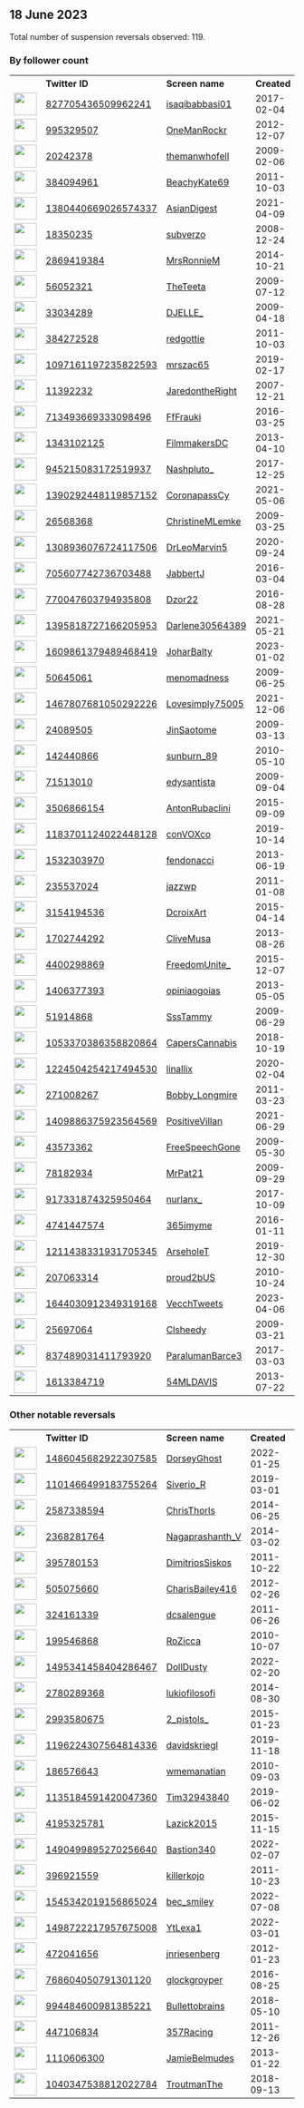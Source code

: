 
## 18 June 2023
Total number of suspension reversals observed: 119.

### By follower count
<table><tr><th></th><th align="left">Twitter ID</th><th align="left">Screen name</th>
<th align="left">Created</th><th align="left">Status</th><th align="left">Suspended</th><th align="left">Followers</th>
<tr><td><a href="https://pbs.twimg.com/profile_images/1669420519568048128/53980GvN_normal.jpg"><img src="https://pbs.twimg.com/profile_images/1669420519568048128/53980GvN_normal.jpg" width="40px" height="40px" align="center"/></a></td><td><a href="https://twitter.com/intent/user?user_id=827705436509962241">827705436509962241</a></td><td><a href="https://twitter.com/isaqibabbasi01">isaqibabbasi01</a></td><td>2017-02-04</td><td align="center"></td><td></td><td>38789</td></tr>
<tr><td><a href="https://pbs.twimg.com/profile_images/930856165612838912/BY4l5hsN_normal.jpg"><img src="https://pbs.twimg.com/profile_images/930856165612838912/BY4l5hsN_normal.jpg" width="40px" height="40px" align="center"/></a></td><td><a href="https://twitter.com/intent/user?user_id=995329507">995329507</a></td><td><a href="https://twitter.com/OneManRockr">OneManRockr</a></td><td>2012-12-07</td><td align="center"></td><td></td><td>22612</td></tr>
<tr><td><a href="https://pbs.twimg.com/profile_images/1796857025/selfred_normal.jpg"><img src="https://pbs.twimg.com/profile_images/1796857025/selfred_normal.jpg" width="40px" height="40px" align="center"/></a></td><td><a href="https://twitter.com/intent/user?user_id=20242378">20242378</a></td><td><a href="https://twitter.com/themanwhofell">themanwhofell</a></td><td>2009-02-06</td><td align="center"></td><td>2023-06-09</td><td>14897</td></tr>
<tr><td><a href="https://pbs.twimg.com/profile_images/1670259998826328065/aLwDX2U2_normal.jpg"><img src="https://pbs.twimg.com/profile_images/1670259998826328065/aLwDX2U2_normal.jpg" width="40px" height="40px" align="center"/></a></td><td><a href="https://twitter.com/intent/user?user_id=384094961">384094961</a></td><td><a href="https://twitter.com/BeachyKate69">BeachyKate69</a></td><td>2011-10-03</td><td align="center"></td><td></td><td>9910</td></tr>
<tr><td><a href="https://pbs.twimg.com/profile_images/1495843913978216448/ikWxNaYE_normal.jpg"><img src="https://pbs.twimg.com/profile_images/1495843913978216448/ikWxNaYE_normal.jpg" width="40px" height="40px" align="center"/></a></td><td><a href="https://twitter.com/intent/user?user_id=1380440669026574337">1380440669026574337</a></td><td><a href="https://twitter.com/AsianDigest">AsianDigest</a></td><td>2021-04-09</td><td align="center"></td><td>2022-08-20</td><td>9060</td></tr>
<tr><td><a href="https://pbs.twimg.com/profile_images/1670909477225132035/s-x8z7Zx_normal.jpg"><img src="https://pbs.twimg.com/profile_images/1670909477225132035/s-x8z7Zx_normal.jpg" width="40px" height="40px" align="center"/></a></td><td><a href="https://twitter.com/intent/user?user_id=18350235">18350235</a></td><td><a href="https://twitter.com/subverzo">subverzo</a></td><td>2008-12-24</td><td align="center"></td><td></td><td>8917</td></tr>
<tr><td><a href="https://pbs.twimg.com/profile_images/1670804036772147206/w3kRmjVA_normal.jpg"><img src="https://pbs.twimg.com/profile_images/1670804036772147206/w3kRmjVA_normal.jpg" width="40px" height="40px" align="center"/></a></td><td><a href="https://twitter.com/intent/user?user_id=2869419384">2869419384</a></td><td><a href="https://twitter.com/MrsRonnieM">MrsRonnieM</a></td><td>2014-10-21</td><td align="center"></td><td></td><td>7347</td></tr>
<tr><td><a href="https://pbs.twimg.com/profile_images/1670137950657495044/HZSJ_4pZ_normal.jpg"><img src="https://pbs.twimg.com/profile_images/1670137950657495044/HZSJ_4pZ_normal.jpg" width="40px" height="40px" align="center"/></a></td><td><a href="https://twitter.com/intent/user?user_id=56052321">56052321</a></td><td><a href="https://twitter.com/TheTeeta">TheTeeta</a></td><td>2009-07-12</td><td align="center"></td><td>2022-09-01</td><td>5826</td></tr>
<tr><td><a href="https://pbs.twimg.com/profile_images/1650206557743771651/RlvaJWWQ_normal.jpg"><img src="https://pbs.twimg.com/profile_images/1650206557743771651/RlvaJWWQ_normal.jpg" width="40px" height="40px" align="center"/></a></td><td><a href="https://twitter.com/intent/user?user_id=33034289">33034289</a></td><td><a href="https://twitter.com/DJELLE_">DJELLE_</a></td><td>2009-04-18</td><td align="center"></td><td>2023-06-10</td><td>5495</td></tr>
<tr><td><a href="https://pbs.twimg.com/profile_images/1312296981872680960/1O7m92ob_normal.jpg"><img src="https://pbs.twimg.com/profile_images/1312296981872680960/1O7m92ob_normal.jpg" width="40px" height="40px" align="center"/></a></td><td><a href="https://twitter.com/intent/user?user_id=384272528">384272528</a></td><td><a href="https://twitter.com/redgottie">redgottie</a></td><td>2011-10-03</td><td align="center"></td><td></td><td>4082</td></tr>
<tr><td><a href="https://pbs.twimg.com/profile_images/1247007160292257798/6LLGuOOv_normal.jpg"><img src="https://pbs.twimg.com/profile_images/1247007160292257798/6LLGuOOv_normal.jpg" width="40px" height="40px" align="center"/></a></td><td><a href="https://twitter.com/intent/user?user_id=1097161197235822593">1097161197235822593</a></td><td><a href="https://twitter.com/mrszac65">mrszac65</a></td><td>2019-02-17</td><td align="center"></td><td></td><td>3378</td></tr>
<tr><td><a href="https://pbs.twimg.com/profile_images/1363656983459471361/U89Q-Fgx_normal.jpg"><img src="https://pbs.twimg.com/profile_images/1363656983459471361/U89Q-Fgx_normal.jpg" width="40px" height="40px" align="center"/></a></td><td><a href="https://twitter.com/intent/user?user_id=11392232">11392232</a></td><td><a href="https://twitter.com/JaredontheRight">JaredontheRight</a></td><td>2007-12-21</td><td align="center"></td><td></td><td>3078</td></tr>
<tr><td><a href="https://pbs.twimg.com/profile_images/1670145720513359872/E0I9C7hw_normal.jpg"><img src="https://pbs.twimg.com/profile_images/1670145720513359872/E0I9C7hw_normal.jpg" width="40px" height="40px" align="center"/></a></td><td><a href="https://twitter.com/intent/user?user_id=713493669333098496">713493669333098496</a></td><td><a href="https://twitter.com/FfFrauki">FfFrauki</a></td><td>2016-03-25</td><td align="center"></td><td></td><td>2951</td></tr>
<tr><td><a href="https://pbs.twimg.com/profile_images/1638667535297003522/9cciovG9_normal.png"><img src="https://pbs.twimg.com/profile_images/1638667535297003522/9cciovG9_normal.png" width="40px" height="40px" align="center"/></a></td><td><a href="https://twitter.com/intent/user?user_id=1343102125">1343102125</a></td><td><a href="https://twitter.com/FilmmakersDC">FilmmakersDC</a></td><td>2013-04-10</td><td align="center"></td><td>2023-06-03</td><td>2550</td></tr>
<tr><td><a href="https://pbs.twimg.com/profile_images/1670065899116560384/PaVgVrtv_normal.jpg"><img src="https://pbs.twimg.com/profile_images/1670065899116560384/PaVgVrtv_normal.jpg" width="40px" height="40px" align="center"/></a></td><td><a href="https://twitter.com/intent/user?user_id=945215083172519937">945215083172519937</a></td><td><a href="https://twitter.com/Nashpluto_">Nashpluto_</a></td><td>2017-12-25</td><td align="center"></td><td>2022-03-29</td><td>2495</td></tr>
<tr><td><a href="https://pbs.twimg.com/profile_images/1390295411278163973/8iSxmcbU_normal.jpg"><img src="https://pbs.twimg.com/profile_images/1390295411278163973/8iSxmcbU_normal.jpg" width="40px" height="40px" align="center"/></a></td><td><a href="https://twitter.com/intent/user?user_id=1390292448119857152">1390292448119857152</a></td><td><a href="https://twitter.com/CoronapassCy">CoronapassCy</a></td><td>2021-05-06</td><td align="center"></td><td>2022-06-10</td><td>2178</td></tr>
<tr><td><a href="https://pbs.twimg.com/profile_images/1130218327459151875/3h7p3rDC_normal.jpg"><img src="https://pbs.twimg.com/profile_images/1130218327459151875/3h7p3rDC_normal.jpg" width="40px" height="40px" align="center"/></a></td><td><a href="https://twitter.com/intent/user?user_id=26568368">26568368</a></td><td><a href="https://twitter.com/ChristineMLemke">ChristineMLemke</a></td><td>2009-03-25</td><td align="center"></td><td></td><td>2059</td></tr>
<tr><td><a href="https://pbs.twimg.com/profile_images/1561007798187462656/m9N_8RR1_normal.jpg"><img src="https://pbs.twimg.com/profile_images/1561007798187462656/m9N_8RR1_normal.jpg" width="40px" height="40px" align="center"/></a></td><td><a href="https://twitter.com/intent/user?user_id=1308936076724117506">1308936076724117506</a></td><td><a href="https://twitter.com/DrLeoMarvin5">DrLeoMarvin5</a></td><td>2020-09-24</td><td align="center"></td><td>2022-12-06</td><td>2059</td></tr>
<tr><td><a href="https://pbs.twimg.com/profile_images/1035346169436807168/nrT9fduB_normal.jpg"><img src="https://pbs.twimg.com/profile_images/1035346169436807168/nrT9fduB_normal.jpg" width="40px" height="40px" align="center"/></a></td><td><a href="https://twitter.com/intent/user?user_id=705607742736703488">705607742736703488</a></td><td><a href="https://twitter.com/JabbertJ">JabbertJ</a></td><td>2016-03-04</td><td align="center"></td><td></td><td>2036</td></tr>
<tr><td><a href="https://pbs.twimg.com/profile_images/770051752108392448/zwwn9k3v_normal.jpg"><img src="https://pbs.twimg.com/profile_images/770051752108392448/zwwn9k3v_normal.jpg" width="40px" height="40px" align="center"/></a></td><td><a href="https://twitter.com/intent/user?user_id=770047603794935808">770047603794935808</a></td><td><a href="https://twitter.com/Dzor22">Dzor22</a></td><td>2016-08-28</td><td align="center"></td><td></td><td>1988</td></tr>
<tr><td><a href="https://pbs.twimg.com/profile_images/1507944697582477312/11leY2gj_normal.jpg"><img src="https://pbs.twimg.com/profile_images/1507944697582477312/11leY2gj_normal.jpg" width="40px" height="40px" align="center"/></a></td><td><a href="https://twitter.com/intent/user?user_id=1395818727166205953">1395818727166205953</a></td><td><a href="https://twitter.com/Darlene30564389">Darlene30564389</a></td><td>2021-05-21</td><td align="center"></td><td>2022-04-06</td><td>1808</td></tr>
<tr><td><a href="https://pbs.twimg.com/profile_images/1670198826890833920/Xb6NUmQo_normal.jpg"><img src="https://pbs.twimg.com/profile_images/1670198826890833920/Xb6NUmQo_normal.jpg" width="40px" height="40px" align="center"/></a></td><td><a href="https://twitter.com/intent/user?user_id=1609861379489468419">1609861379489468419</a></td><td><a href="https://twitter.com/JoharBalty">JoharBalty</a></td><td>2023-01-02</td><td align="center"></td><td>2023-05-13</td><td>1701</td></tr>
<tr><td><a href="https://pbs.twimg.com/profile_images/1088134017365540865/RgRfjWSp_normal.jpg"><img src="https://pbs.twimg.com/profile_images/1088134017365540865/RgRfjWSp_normal.jpg" width="40px" height="40px" align="center"/></a></td><td><a href="https://twitter.com/intent/user?user_id=50645061">50645061</a></td><td><a href="https://twitter.com/menomadness">menomadness</a></td><td>2009-06-25</td><td align="center"></td><td></td><td>1402</td></tr>
<tr><td><a href="https://pbs.twimg.com/profile_images/1669991745826742273/nqskJJUP_normal.jpg"><img src="https://pbs.twimg.com/profile_images/1669991745826742273/nqskJJUP_normal.jpg" width="40px" height="40px" align="center"/></a></td><td><a href="https://twitter.com/intent/user?user_id=1467807681050292226">1467807681050292226</a></td><td><a href="https://twitter.com/Lovesimply75005">Lovesimply75005</a></td><td>2021-12-06</td><td align="center">🔒</td><td>2023-01-13</td><td>1397</td></tr>
<tr><td><a href="https://pbs.twimg.com/profile_images/1670534711469285376/zIMXcGZQ_normal.jpg"><img src="https://pbs.twimg.com/profile_images/1670534711469285376/zIMXcGZQ_normal.jpg" width="40px" height="40px" align="center"/></a></td><td><a href="https://twitter.com/intent/user?user_id=24089505">24089505</a></td><td><a href="https://twitter.com/JinSaotome">JinSaotome</a></td><td>2009-03-13</td><td align="center"></td><td></td><td>1275</td></tr>
<tr><td><a href="https://pbs.twimg.com/profile_images/1671547388090109955/1fqDZ2sU_normal.jpg"><img src="https://pbs.twimg.com/profile_images/1671547388090109955/1fqDZ2sU_normal.jpg" width="40px" height="40px" align="center"/></a></td><td><a href="https://twitter.com/intent/user?user_id=142440866">142440866</a></td><td><a href="https://twitter.com/sunburn_89">sunburn_89</a></td><td>2010-05-10</td><td align="center">🔒</td><td></td><td>1270</td></tr>
<tr><td><a href="https://pbs.twimg.com/profile_images/1356641753030397955/hJEzqJqS_normal.jpg"><img src="https://pbs.twimg.com/profile_images/1356641753030397955/hJEzqJqS_normal.jpg" width="40px" height="40px" align="center"/></a></td><td><a href="https://twitter.com/intent/user?user_id=71513010">71513010</a></td><td><a href="https://twitter.com/edysantista">edysantista</a></td><td>2009-09-04</td><td align="center"></td><td>2022-10-31</td><td>1228</td></tr>
<tr><td><a href="https://pbs.twimg.com/profile_images/1670540214048272384/dqY-Hqaq_normal.jpg"><img src="https://pbs.twimg.com/profile_images/1670540214048272384/dqY-Hqaq_normal.jpg" width="40px" height="40px" align="center"/></a></td><td><a href="https://twitter.com/intent/user?user_id=3506866154">3506866154</a></td><td><a href="https://twitter.com/AntonRubaclini">AntonRubaclini</a></td><td>2015-09-09</td><td align="center"></td><td></td><td>1218</td></tr>
<tr><td><a href="https://pbs.twimg.com/profile_images/1309149042279149569/njLs3jjW_normal.jpg"><img src="https://pbs.twimg.com/profile_images/1309149042279149569/njLs3jjW_normal.jpg" width="40px" height="40px" align="center"/></a></td><td><a href="https://twitter.com/intent/user?user_id=1183701124022448128">1183701124022448128</a></td><td><a href="https://twitter.com/conVOXco">conVOXco</a></td><td>2019-10-14</td><td align="center"></td><td></td><td>1191</td></tr>
<tr><td><a href="https://pbs.twimg.com/profile_images/1607428926061559816/AHJzRZKH_normal.jpg"><img src="https://pbs.twimg.com/profile_images/1607428926061559816/AHJzRZKH_normal.jpg" width="40px" height="40px" align="center"/></a></td><td><a href="https://twitter.com/intent/user?user_id=1532303970">1532303970</a></td><td><a href="https://twitter.com/fendonacci">fendonacci</a></td><td>2013-06-19</td><td align="center"></td><td>2023-06-07</td><td>1154</td></tr>
<tr><td><a href="https://pbs.twimg.com/profile_images/1065608881685053443/CM9PkTN9_normal.jpg"><img src="https://pbs.twimg.com/profile_images/1065608881685053443/CM9PkTN9_normal.jpg" width="40px" height="40px" align="center"/></a></td><td><a href="https://twitter.com/intent/user?user_id=235537024">235537024</a></td><td><a href="https://twitter.com/jazzwp">jazzwp</a></td><td>2011-01-08</td><td align="center"></td><td></td><td>972</td></tr>
<tr><td><a href="https://pbs.twimg.com/profile_images/1659799265458401280/pKOSBp9A_normal.jpg"><img src="https://pbs.twimg.com/profile_images/1659799265458401280/pKOSBp9A_normal.jpg" width="40px" height="40px" align="center"/></a></td><td><a href="https://twitter.com/intent/user?user_id=3154194536">3154194536</a></td><td><a href="https://twitter.com/DcroixArt">DcroixArt</a></td><td>2015-04-14</td><td align="center"></td><td>2023-05-28</td><td>768</td></tr>
<tr><td><a href="https://pbs.twimg.com/profile_images/1638117988850184192/RgsaEYGE_normal.jpg"><img src="https://pbs.twimg.com/profile_images/1638117988850184192/RgsaEYGE_normal.jpg" width="40px" height="40px" align="center"/></a></td><td><a href="https://twitter.com/intent/user?user_id=1702744292">1702744292</a></td><td><a href="https://twitter.com/CliveMusa">CliveMusa</a></td><td>2013-08-26</td><td align="center"></td><td>2023-05-25</td><td>755</td></tr>
<tr><td><a href="https://pbs.twimg.com/profile_images/1521069558819348480/9i7-hGnc_normal.jpg"><img src="https://pbs.twimg.com/profile_images/1521069558819348480/9i7-hGnc_normal.jpg" width="40px" height="40px" align="center"/></a></td><td><a href="https://twitter.com/intent/user?user_id=4400298869">4400298869</a></td><td><a href="https://twitter.com/FreedomUnite_">FreedomUnite_</a></td><td>2015-12-07</td><td align="center"></td><td>2022-09-09</td><td>687</td></tr>
<tr><td><a href="https://pbs.twimg.com/profile_images/1349471171461468161/1dXzRpDl_normal.jpg"><img src="https://pbs.twimg.com/profile_images/1349471171461468161/1dXzRpDl_normal.jpg" width="40px" height="40px" align="center"/></a></td><td><a href="https://twitter.com/intent/user?user_id=1406377393">1406377393</a></td><td><a href="https://twitter.com/opiniaogoias">opiniaogoias</a></td><td>2013-05-05</td><td align="center"></td><td>2023-03-05</td><td>682</td></tr>
<tr><td><a href="https://pbs.twimg.com/profile_images/490571757309263872/ceGKcCV1_normal.jpeg"><img src="https://pbs.twimg.com/profile_images/490571757309263872/ceGKcCV1_normal.jpeg" width="40px" height="40px" align="center"/></a></td><td><a href="https://twitter.com/intent/user?user_id=51914868">51914868</a></td><td><a href="https://twitter.com/SssTammy">SssTammy</a></td><td>2009-06-29</td><td align="center"></td><td></td><td>575</td></tr>
<tr><td><a href="https://pbs.twimg.com/profile_images/1053371319243296768/sl8BsksA_normal.jpg"><img src="https://pbs.twimg.com/profile_images/1053371319243296768/sl8BsksA_normal.jpg" width="40px" height="40px" align="center"/></a></td><td><a href="https://twitter.com/intent/user?user_id=1053370386358820864">1053370386358820864</a></td><td><a href="https://twitter.com/CapersCannabis">CapersCannabis</a></td><td>2018-10-19</td><td align="center"></td><td>2022-12-05</td><td>557</td></tr>
<tr><td><a href="https://pbs.twimg.com/profile_images/1548067102510047234/ogGPyHIg_normal.jpg"><img src="https://pbs.twimg.com/profile_images/1548067102510047234/ogGPyHIg_normal.jpg" width="40px" height="40px" align="center"/></a></td><td><a href="https://twitter.com/intent/user?user_id=1224504254217494530">1224504254217494530</a></td><td><a href="https://twitter.com/linallix">linallix</a></td><td>2020-02-04</td><td align="center"></td><td>2022-12-15</td><td>492</td></tr>
<tr><td><a href="https://pbs.twimg.com/profile_images/1589935809158782979/s4J1Lvjw_normal.jpg"><img src="https://pbs.twimg.com/profile_images/1589935809158782979/s4J1Lvjw_normal.jpg" width="40px" height="40px" align="center"/></a></td><td><a href="https://twitter.com/intent/user?user_id=271008267">271008267</a></td><td><a href="https://twitter.com/Bobby_Longmire">Bobby_Longmire</a></td><td>2011-03-23</td><td align="center"></td><td>2022-11-25</td><td>487</td></tr>
<tr><td><a href="https://pbs.twimg.com/profile_images/1484954979999916036/HPT1GWdD_normal.jpg"><img src="https://pbs.twimg.com/profile_images/1484954979999916036/HPT1GWdD_normal.jpg" width="40px" height="40px" align="center"/></a></td><td><a href="https://twitter.com/intent/user?user_id=1409886375923564569">1409886375923564569</a></td><td><a href="https://twitter.com/PositiveVillan">PositiveVillan</a></td><td>2021-06-29</td><td align="center"></td><td></td><td>483</td></tr>
<tr><td><a href="https://pbs.twimg.com/profile_images/688783158544707584/N5OdLZSJ_normal.jpg"><img src="https://pbs.twimg.com/profile_images/688783158544707584/N5OdLZSJ_normal.jpg" width="40px" height="40px" align="center"/></a></td><td><a href="https://twitter.com/intent/user?user_id=43573362">43573362</a></td><td><a href="https://twitter.com/FreeSpeechGone">FreeSpeechGone</a></td><td>2009-05-30</td><td align="center"></td><td></td><td>480</td></tr>
<tr><td><a href="https://pbs.twimg.com/profile_images/1441120424889180167/4s4c3Jra_normal.jpg"><img src="https://pbs.twimg.com/profile_images/1441120424889180167/4s4c3Jra_normal.jpg" width="40px" height="40px" align="center"/></a></td><td><a href="https://twitter.com/intent/user?user_id=78182934">78182934</a></td><td><a href="https://twitter.com/MrPat21">MrPat21</a></td><td>2009-09-29</td><td align="center"></td><td>2022-07-21</td><td>436</td></tr>
<tr><td><a href="https://pbs.twimg.com/profile_images/1671761549789130756/kTjHpiz7_normal.jpg"><img src="https://pbs.twimg.com/profile_images/1671761549789130756/kTjHpiz7_normal.jpg" width="40px" height="40px" align="center"/></a></td><td><a href="https://twitter.com/intent/user?user_id=917331874325950464">917331874325950464</a></td><td><a href="https://twitter.com/nurlanx_">nurlanx_</a></td><td>2017-10-09</td><td align="center"></td><td>2023-06-10</td><td>395</td></tr>
<tr><td><a href="https://pbs.twimg.com/profile_images/1219387399031021569/ZNzbsxG5_normal.jpg"><img src="https://pbs.twimg.com/profile_images/1219387399031021569/ZNzbsxG5_normal.jpg" width="40px" height="40px" align="center"/></a></td><td><a href="https://twitter.com/intent/user?user_id=4741447574">4741447574</a></td><td><a href="https://twitter.com/365imyme">365imyme</a></td><td>2016-01-11</td><td align="center"></td><td>2023-06-07</td><td>330</td></tr>
<tr><td><a href="https://pbs.twimg.com/profile_images/1215412316805586944/-oVpmpy9_normal.jpg"><img src="https://pbs.twimg.com/profile_images/1215412316805586944/-oVpmpy9_normal.jpg" width="40px" height="40px" align="center"/></a></td><td><a href="https://twitter.com/intent/user?user_id=1211438331931705345">1211438331931705345</a></td><td><a href="https://twitter.com/ArseholeT">ArseholeT</a></td><td>2019-12-30</td><td align="center"></td><td>2023-06-01</td><td>326</td></tr>
<tr><td><a href="https://pbs.twimg.com/profile_images/1601596905686982656/aE2pXb8J_normal.jpg"><img src="https://pbs.twimg.com/profile_images/1601596905686982656/aE2pXb8J_normal.jpg" width="40px" height="40px" align="center"/></a></td><td><a href="https://twitter.com/intent/user?user_id=207063314">207063314</a></td><td><a href="https://twitter.com/proud2bUS">proud2bUS</a></td><td>2010-10-24</td><td align="center"></td><td>2023-06-10</td><td>315</td></tr>
<tr><td><a href="https://pbs.twimg.com/profile_images/1644031545777221662/5vi4l6wU_normal.jpg"><img src="https://pbs.twimg.com/profile_images/1644031545777221662/5vi4l6wU_normal.jpg" width="40px" height="40px" align="center"/></a></td><td><a href="https://twitter.com/intent/user?user_id=1644030912349319168">1644030912349319168</a></td><td><a href="https://twitter.com/VecchTweets">VecchTweets</a></td><td>2023-04-06</td><td align="center"></td><td>2023-06-06</td><td>312</td></tr>
<tr><td><a href="https://pbs.twimg.com/profile_images/433302105588121600/OWYwkbKF_normal.jpeg"><img src="https://pbs.twimg.com/profile_images/433302105588121600/OWYwkbKF_normal.jpeg" width="40px" height="40px" align="center"/></a></td><td><a href="https://twitter.com/intent/user?user_id=25697064">25697064</a></td><td><a href="https://twitter.com/Clsheedy">Clsheedy</a></td><td>2009-03-21</td><td align="center"></td><td>2022-09-14</td><td>309</td></tr>
<tr><td><a href="https://abs.twimg.com/sticky/default_profile_images/default_profile_normal.png"><img src="https://abs.twimg.com/sticky/default_profile_images/default_profile_normal.png" width="40px" height="40px" align="center"/></a></td><td><a href="https://twitter.com/intent/user?user_id=837489031411793920">837489031411793920</a></td><td><a href="https://twitter.com/ParalumanBarce3">ParalumanBarce3</a></td><td>2017-03-03</td><td align="center"></td><td>2023-06-02</td><td>292</td></tr>
<tr><td><a href="https://pbs.twimg.com/profile_images/1027224642061250561/lG16RLu9_normal.jpg"><img src="https://pbs.twimg.com/profile_images/1027224642061250561/lG16RLu9_normal.jpg" width="40px" height="40px" align="center"/></a></td><td><a href="https://twitter.com/intent/user?user_id=1613384719">1613384719</a></td><td><a href="https://twitter.com/54MLDAVIS">54MLDAVIS</a></td><td>2013-07-22</td><td align="center"></td><td></td><td>282</td></tr>
</table>

### Other notable reversals
<table><tr><th></th><th align="left">Twitter ID</th><th align="left">Screen name</th>
<th align="left">Created</th><th align="left">Status</th><th align="left">Suspended</th><th align="left">Followers</th>
<tr><td><a href="https://pbs.twimg.com/profile_images/1544126041060433922/T2l8pRNd_normal.jpg"><img src="https://pbs.twimg.com/profile_images/1544126041060433922/T2l8pRNd_normal.jpg" width="40px" height="40px" align="center"/></a></td><td><a href="https://twitter.com/intent/user?user_id=1486045682922307585">1486045682922307585</a></td><td><a href="https://twitter.com/DorseyGhost">DorseyGhost</a></td><td>2022-01-25</td><td align="center"></td><td>2022-11-21</td><td>42</td></tr>
<tr><td><a href="https://pbs.twimg.com/profile_images/1662201612146733057/YG9Rf09A_normal.jpg"><img src="https://pbs.twimg.com/profile_images/1662201612146733057/YG9Rf09A_normal.jpg" width="40px" height="40px" align="center"/></a></td><td><a href="https://twitter.com/intent/user?user_id=1101466499183755264">1101466499183755264</a></td><td><a href="https://twitter.com/Siverio_R">Siverio_R</a></td><td>2019-03-01</td><td align="center"></td><td>2023-06-03</td><td>126</td></tr>
<tr><td><a href="https://pbs.twimg.com/profile_images/1421220797138444290/oHT7ed9d_normal.jpg"><img src="https://pbs.twimg.com/profile_images/1421220797138444290/oHT7ed9d_normal.jpg" width="40px" height="40px" align="center"/></a></td><td><a href="https://twitter.com/intent/user?user_id=2587338594">2587338594</a></td><td><a href="https://twitter.com/ChrisThorls">ChrisThorls</a></td><td>2014-06-25</td><td align="center"></td><td>2023-06-05</td><td>8</td></tr>
<tr><td><a href="https://pbs.twimg.com/profile_images/1663033314444206081/4EOjFl2j_normal.jpg"><img src="https://pbs.twimg.com/profile_images/1663033314444206081/4EOjFl2j_normal.jpg" width="40px" height="40px" align="center"/></a></td><td><a href="https://twitter.com/intent/user?user_id=2368281764">2368281764</a></td><td><a href="https://twitter.com/Nagaprashanth_V">Nagaprashanth_V</a></td><td>2014-03-02</td><td align="center"></td><td>2023-06-07</td><td>39</td></tr>
<tr><td><a href="https://pbs.twimg.com/profile_images/1588242135387672584/dLyn2bgY_normal.jpg"><img src="https://pbs.twimg.com/profile_images/1588242135387672584/dLyn2bgY_normal.jpg" width="40px" height="40px" align="center"/></a></td><td><a href="https://twitter.com/intent/user?user_id=395780153">395780153</a></td><td><a href="https://twitter.com/DimitriosSiskos">DimitriosSiskos</a></td><td>2011-10-22</td><td align="center"></td><td>2022-12-06</td><td>25</td></tr>
<tr><td><a href="https://pbs.twimg.com/profile_images/1331409348648726529/5vbJ3loB_normal.jpg"><img src="https://pbs.twimg.com/profile_images/1331409348648726529/5vbJ3loB_normal.jpg" width="40px" height="40px" align="center"/></a></td><td><a href="https://twitter.com/intent/user?user_id=505075660">505075660</a></td><td><a href="https://twitter.com/CharisBailey416">CharisBailey416</a></td><td>2012-02-26</td><td align="center"></td><td>2023-05-30</td><td>66</td></tr>
<tr><td><a href="https://pbs.twimg.com/profile_images/1324767973521952772/tCkDWQs7_normal.jpg"><img src="https://pbs.twimg.com/profile_images/1324767973521952772/tCkDWQs7_normal.jpg" width="40px" height="40px" align="center"/></a></td><td><a href="https://twitter.com/intent/user?user_id=324161339">324161339</a></td><td><a href="https://twitter.com/dcsalengue">dcsalengue</a></td><td>2011-06-26</td><td align="center">🔒</td><td>2022-11-24</td><td>81</td></tr>
<tr><td><a href="https://pbs.twimg.com/profile_images/671757660551680000/n0kpvjav_normal.jpg"><img src="https://pbs.twimg.com/profile_images/671757660551680000/n0kpvjav_normal.jpg" width="40px" height="40px" align="center"/></a></td><td><a href="https://twitter.com/intent/user?user_id=199546868">199546868</a></td><td><a href="https://twitter.com/RoZicca">RoZicca</a></td><td>2010-10-07</td><td align="center"></td><td>2023-02-15</td><td>32</td></tr>
<tr><td><a href="https://pbs.twimg.com/profile_images/1495341631079600129/FjmdMpwx_normal.jpg"><img src="https://pbs.twimg.com/profile_images/1495341631079600129/FjmdMpwx_normal.jpg" width="40px" height="40px" align="center"/></a></td><td><a href="https://twitter.com/intent/user?user_id=1495341458404286467">1495341458404286467</a></td><td><a href="https://twitter.com/DollDusty">DollDusty</a></td><td>2022-02-20</td><td align="center"></td><td>2022-04-23</td><td>105</td></tr>
<tr><td><a href="https://pbs.twimg.com/profile_images/586156341133242368/FThWr-KB_normal.png"><img src="https://pbs.twimg.com/profile_images/586156341133242368/FThWr-KB_normal.png" width="40px" height="40px" align="center"/></a></td><td><a href="https://twitter.com/intent/user?user_id=2780289368">2780289368</a></td><td><a href="https://twitter.com/lukiofilosofi">lukiofilosofi</a></td><td>2014-08-30</td><td align="center"></td><td>2023-01-27</td><td>12</td></tr>
<tr><td><a href="https://pbs.twimg.com/profile_images/814347726636937218/TgU46zJM_normal.jpg"><img src="https://pbs.twimg.com/profile_images/814347726636937218/TgU46zJM_normal.jpg" width="40px" height="40px" align="center"/></a></td><td><a href="https://twitter.com/intent/user?user_id=2993580675">2993580675</a></td><td><a href="https://twitter.com/2_pistols_">2_pistols_</a></td><td>2015-01-23</td><td align="center"></td><td>2023-04-13</td><td>1</td></tr>
<tr><td><a href="https://pbs.twimg.com/profile_images/1668489360281403392/u-MHzQ3t_normal.jpg"><img src="https://pbs.twimg.com/profile_images/1668489360281403392/u-MHzQ3t_normal.jpg" width="40px" height="40px" align="center"/></a></td><td><a href="https://twitter.com/intent/user?user_id=1196224307564814336">1196224307564814336</a></td><td><a href="https://twitter.com/davidskriegl">davidskriegl</a></td><td>2019-11-18</td><td align="center"></td><td>2023-05-13</td><td>0</td></tr>
<tr><td><a href="https://abs.twimg.com/sticky/default_profile_images/default_profile_normal.png"><img src="https://abs.twimg.com/sticky/default_profile_images/default_profile_normal.png" width="40px" height="40px" align="center"/></a></td><td><a href="https://twitter.com/intent/user?user_id=186576643">186576643</a></td><td><a href="https://twitter.com/wmemanatian">wmemanatian</a></td><td>2010-09-03</td><td align="center">🔒</td><td>2023-06-10</td><td>4</td></tr>
<tr><td><a href="https://pbs.twimg.com/profile_images/1607779093566685184/s4Fk4-5__normal.jpg"><img src="https://pbs.twimg.com/profile_images/1607779093566685184/s4Fk4-5__normal.jpg" width="40px" height="40px" align="center"/></a></td><td><a href="https://twitter.com/intent/user?user_id=1135184591420047360">1135184591420047360</a></td><td><a href="https://twitter.com/Tim32943840">Tim32943840</a></td><td>2019-06-02</td><td align="center"></td><td>2023-01-01</td><td>10</td></tr>
<tr><td><a href="https://pbs.twimg.com/profile_images/1502786384339243008/_YFeFUI9_normal.jpg"><img src="https://pbs.twimg.com/profile_images/1502786384339243008/_YFeFUI9_normal.jpg" width="40px" height="40px" align="center"/></a></td><td><a href="https://twitter.com/intent/user?user_id=4195325781">4195325781</a></td><td><a href="https://twitter.com/Lazick2015">Lazick2015</a></td><td>2015-11-15</td><td align="center"></td><td>2023-02-03</td><td>176</td></tr>
<tr><td><a href="https://pbs.twimg.com/profile_images/1663250567907377154/r2BCOsK1_normal.jpg"><img src="https://pbs.twimg.com/profile_images/1663250567907377154/r2BCOsK1_normal.jpg" width="40px" height="40px" align="center"/></a></td><td><a href="https://twitter.com/intent/user?user_id=1490499895270256640">1490499895270256640</a></td><td><a href="https://twitter.com/Bastion340">Bastion340</a></td><td>2022-02-07</td><td align="center"></td><td>2023-06-10</td><td>31</td></tr>
<tr><td><a href="https://pbs.twimg.com/profile_images/1639602015293657090/N9k0dvMG_normal.jpg"><img src="https://pbs.twimg.com/profile_images/1639602015293657090/N9k0dvMG_normal.jpg" width="40px" height="40px" align="center"/></a></td><td><a href="https://twitter.com/intent/user?user_id=396921559">396921559</a></td><td><a href="https://twitter.com/killerkojo">killerkojo</a></td><td>2011-10-23</td><td align="center"></td><td>2023-05-12</td><td>2</td></tr>
<tr><td><a href="https://abs.twimg.com/sticky/default_profile_images/default_profile_normal.png"><img src="https://abs.twimg.com/sticky/default_profile_images/default_profile_normal.png" width="40px" height="40px" align="center"/></a></td><td><a href="https://twitter.com/intent/user?user_id=1545342019156865024">1545342019156865024</a></td><td><a href="https://twitter.com/bec_smiley">bec_smiley</a></td><td>2022-07-08</td><td align="center"></td><td>2023-02-18</td><td>0</td></tr>
<tr><td><a href="https://pbs.twimg.com/profile_images/1498722488200867840/-7tNmbwP_normal.jpg"><img src="https://pbs.twimg.com/profile_images/1498722488200867840/-7tNmbwP_normal.jpg" width="40px" height="40px" align="center"/></a></td><td><a href="https://twitter.com/intent/user?user_id=1498722217957675008">1498722217957675008</a></td><td><a href="https://twitter.com/YtLexa1">YtLexa1</a></td><td>2022-03-01</td><td align="center"></td><td>2022-12-13</td><td>50</td></tr>
<tr><td><a href="https://pbs.twimg.com/profile_images/1669515105883549696/lcqHIzf8_normal.jpg"><img src="https://pbs.twimg.com/profile_images/1669515105883549696/lcqHIzf8_normal.jpg" width="40px" height="40px" align="center"/></a></td><td><a href="https://twitter.com/intent/user?user_id=472041656">472041656</a></td><td><a href="https://twitter.com/jnriesenberg">jnriesenberg</a></td><td>2012-01-23</td><td align="center"></td><td>2022-12-21</td><td>156</td></tr>
<tr><td><a href="https://pbs.twimg.com/profile_images/1669960933353897984/kk3geUqp_normal.jpg"><img src="https://pbs.twimg.com/profile_images/1669960933353897984/kk3geUqp_normal.jpg" width="40px" height="40px" align="center"/></a></td><td><a href="https://twitter.com/intent/user?user_id=768604050791301120">768604050791301120</a></td><td><a href="https://twitter.com/glockgroyper">glockgroyper</a></td><td>2016-08-25</td><td align="center"></td><td>2023-06-13</td><td>264</td></tr>
<tr><td><a href="https://pbs.twimg.com/profile_images/1208688120801189888/Xu_E1vSs_normal.jpg"><img src="https://pbs.twimg.com/profile_images/1208688120801189888/Xu_E1vSs_normal.jpg" width="40px" height="40px" align="center"/></a></td><td><a href="https://twitter.com/intent/user?user_id=994484600981385221">994484600981385221</a></td><td><a href="https://twitter.com/Bullettobrains">Bullettobrains</a></td><td>2018-05-10</td><td align="center"></td><td>2022-11-28</td><td>27</td></tr>
<tr><td><a href="https://pbs.twimg.com/profile_images/1662146446622179335/GwbcTkln_normal.jpg"><img src="https://pbs.twimg.com/profile_images/1662146446622179335/GwbcTkln_normal.jpg" width="40px" height="40px" align="center"/></a></td><td><a href="https://twitter.com/intent/user?user_id=447106834">447106834</a></td><td><a href="https://twitter.com/357Racing">357Racing</a></td><td>2011-12-26</td><td align="center"></td><td>2022-12-05</td><td>40</td></tr>
<tr><td><a href="https://pbs.twimg.com/profile_images/754032035103059968/KTwWBzJM_normal.jpg"><img src="https://pbs.twimg.com/profile_images/754032035103059968/KTwWBzJM_normal.jpg" width="40px" height="40px" align="center"/></a></td><td><a href="https://twitter.com/intent/user?user_id=1110606300">1110606300</a></td><td><a href="https://twitter.com/JamieBelmudes">JamieBelmudes</a></td><td>2013-01-22</td><td align="center"></td><td>2023-01-21</td><td>43</td></tr>
<tr><td><a href="https://pbs.twimg.com/profile_images/1040360284450447360/h5EHdJ9L_normal.jpg"><img src="https://pbs.twimg.com/profile_images/1040360284450447360/h5EHdJ9L_normal.jpg" width="40px" height="40px" align="center"/></a></td><td><a href="https://twitter.com/intent/user?user_id=1040347538812022784">1040347538812022784</a></td><td><a href="https://twitter.com/TroutmanThe">TroutmanThe</a></td><td>2018-09-13</td><td align="center"></td><td>2022-12-05</td><td>49</td></tr>
</table>
